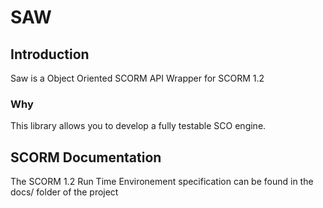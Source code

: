 # SAW

## Introduction
Saw is a Object Oriented SCORM API Wrapper for SCORM 1.2
### Why
This library allows you to develop a fully testable SCO engine.
## SCORM Documentation
The SCORM 1.2 Run Time Environement specification can be found in the docs/ folder of the project
